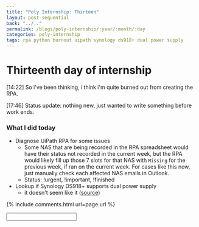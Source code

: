 ```yaml
---
title: "Poly Internship: Thirteen"
layout: post-sequential
back: "../.."
permalink: /blogs/poly-internship/:year/:month/:day
categories: poly-internship
tags: rpa python burnout uipath synology ds918+ dual power supply
---
```

# Thirteenth day of internship

<span class="timestamp">[14:22]</span> So i've been thinking, i think i'm quite burned out from creating the RPA.

<span class="timestamp">[17:46]</span> Status update: nothing new, just wanted to write something before work ends.

### What I did today
* Diagnose UiPath RPA for some issues
    * Some NAS that are being recorded in the RPA spreadsheet would have their status not recorded in the current week, but the RPA would likely fill up those 7 slots for that NAS with `Missing` for the previous week, if ran on the current week. For cases like this now, just manually check each affected NAS emails in Outlook.
    * Status: !urgent, !important, !finished
* Lookup if Synology DS918+ supports dual power supply
    * it doesn't seem like it (<a href="https://global.download.synology.com/download/Document/Hardware/DataSheet/DiskStation/18-year/DS918+/enu/Synology_DS918_Plus_Data_Sheet_enu.pdf" target="_blank">source</a>)



{% include comments.html url=page.url %}

<input id="password-input" type="password" class="text-secret" onkeyup="unlock()" autocomplete="off">

<span class="disable-selection" id="truth" style="display:none;"><span class="timestamp">25 Mar 2022</span>: Just gotta update here too, just gotta say cell group is almost unified into one location once again, and my goodness do i surely enjoy it. I also found out how much i missed having physical contact with joakim. </span>